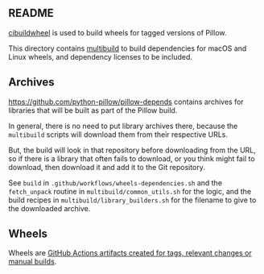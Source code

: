 README
------

[cibuildwheel](https://github.com/pypa/cibuildwheel) is used to build wheels for tagged
versions of Pillow.

This directory contains [multibuild](https://github.com/multi-build/multibuild) to
build dependencies for macOS and Linux wheels, and dependency licenses to be included.

Archives
--------

https://github.com/python-pillow/pillow-depends contains archives for libraries
that will be built as part of the Pillow build.

In general, there is no need to put library archives there, because the
`multibuild` scripts will download them from their respective URLs.

But, the build will look in that repository before downloading from the
URL, so if there is a library that often fails to download, or you think might
fail to download, then download it and add it to the Git repository.

See `build` in `.github/workflows/wheels-dependencies.sh` and the `fetch_unpack`
routine in `multibuild/common_utils.sh` for the logic, and the build recipes in
`multibuild/library_builders.sh` for the filename to give to the downloaded
archive.

Wheels
------

Wheels are
[GitHub Actions artifacts created for tags, relevant changes or manual builds](https://github.com/python-pillow/Pillow/actions/workflows/wheels.yml).
